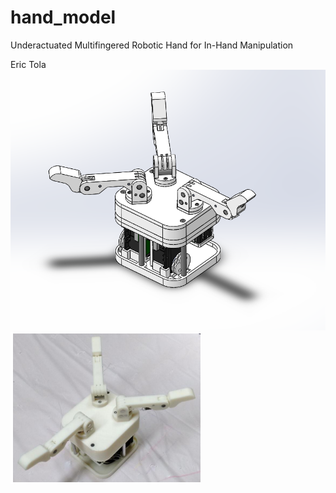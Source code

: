# hand_model
Underactuated Multifingered Robotic Hand for In-Hand Manipulation

Eric Tola
![](https://github.com/etola710/hand_model/blob/master/photos/hand_model.PNG)
![](https://github.com/etola710/hand_model/blob/master/photos/hand_photo.PNG)
